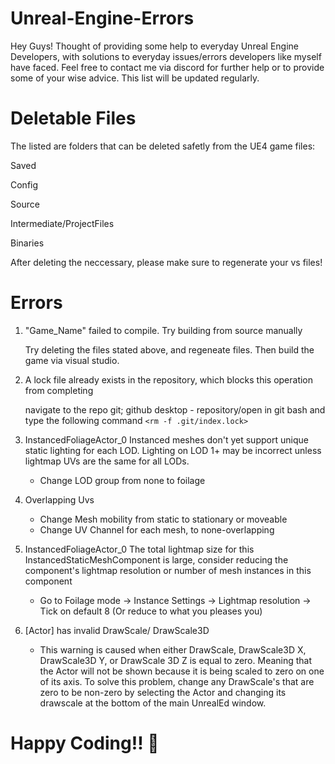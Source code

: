 # Unreal-Engine-Errors
Hey Guys! Thought of providing some help to everyday Unreal Engine Developers, with solutions to everyday issues/errors developers like myself have faced. Feel free to contact me via discord for further help or to provide some of your wise advice. This list will be updated regularly. 


# Deletable Files

The listed are folders that can be deleted safetly from the UE4 game files:

Saved

Config

Source

Intermediate/ProjectFiles

Binaries

After deleting the neccessary, please make sure to regenerate your vs files! 

# Errors

1) "Game_Name" failed to compile. Try building from source manually

    Try deleting the files stated above, and regeneate files. Then build the game via visual studio.

2) A lock file already exists in the repository, which blocks this operation from completing

   navigate to the repo git;
   github desktop - repository/open in git bash
   and type the following command
   `<rm -f .git/index.lock>`

3) InstancedFoliageActor_0 Instanced meshes don't yet support unique static lighting for each LOD. Lighting on LOD 1+ may be incorrect unless lightmap UVs are the same for all LODs.

   - Change LOD group from none to foilage

4) Overlapping Uvs
  
   - Change Mesh mobility from static to stationary or moveable
   - Change UV Channel for each mesh, to none-overlapping 

5) InstancedFoliageActor_0 The total lightmap size for this InstancedStaticMeshComponent is large, consider reducing the component's lightmap resolution or number of mesh instances in this component

   - Go to Foilage mode ->  Instance Settings  -> Lightmap resolution -> Tick on default 8 (Or reduce to what you pleases you)

6) [Actor] has invalid DrawScale/ DrawScale3D
 
   - This warning is caused when either DrawScale, DrawScale3D X, DrawScale3D Y, or DrawScale 3D Z is equal to zero. 
     Meaning that the Actor will not be shown because it is being scaled to zero on one of its axis. 
     To solve this problem, change any DrawScale's that are zero to be non-zero by selecting the Actor and changing its drawscale at the bottom of the main UnrealEd window.



# Happy Coding!! :love_you_gesture:



